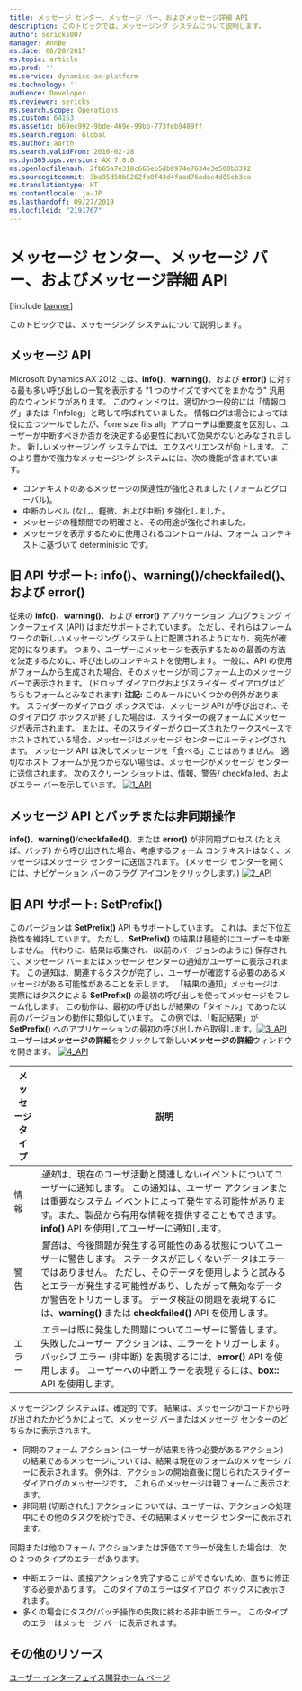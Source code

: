 ```yaml
---
title: メッセージ センター、メッセージ バー、およびメッセージ詳細 API
description: このトピックでは、メッセージング システムについて説明します。
author: sericks007
manager: AnnBe
ms.date: 06/20/2017
ms.topic: article
ms.prod: ''
ms.service: dynamics-ax-platform
ms.technology: ''
audience: Developer
ms.reviewer: sericks
ms.search.scope: Operations
ms.custom: 64153
ms.assetid: b69ec992-9bde-469e-99bb-773feb9489ff
ms.search.region: Global
ms.author: aorth
ms.search.validFrom: 2016-02-28
ms.dyn365.ops.version: AX 7.0.0
ms.openlocfilehash: 2fb65a7e318c665eb5db8974e7634e3e500b3392
ms.sourcegitcommit: 3ba95d50b8262fa0f43d4faad76adac4d05eb3ea
ms.translationtype: HT
ms.contentlocale: ja-JP
ms.lasthandoff: 09/27/2019
ms.locfileid: "2191767"
---
```

# <a name="message-center-message-bar-and-message-details-api"></a>メッセージ センター、メッセージ バー、およびメッセージ詳細 API

[!include [banner](../includes/banner.md)]

このトピックでは、メッセージング システムについて説明します。

<a name="message-api"></a>メッセージ API
-----------

Microsoft Dynamics AX 2012 には、**info()**、**warning()**、および **error()** に対する最も多い呼び出しの一覧を表示する "1 つのサイズですべてをまかなう" 汎用的なウィンドウがあります。 このウィンドウは、適切かつ一般的には「情報ログ」または「Infolog」と略して呼ばれていました。 情報ログは場合によっては役に立つツールでしたが、「one size fits all」アプローチは重要度を区別し、ユーザーが中断すべきか否かを決定する必要性において効果がないとみなされました。 新しいメッセージング システムでは、エクスペリエンスが向上します。 このより豊かで強力なメッセージング システムには、次の機能が含まれています。

-   コンテキストのあるメッセージの関連性が強化されました (フォームとグローバル)。
-   中断のレベル (なし、軽微、および中断) を強化しました。
-   メッセージの種類間での明確さと、その用途が強化されました。
-   メッセージを表示するために使用されるコントロールは、フォーム コンテキストに基づいて deterministic です。

## <a name="legacy-api-support-info-warningcheckfailed-and-error"></a>旧 API サポート: info()、warning()/checkfailed()、および error()
従来の **info()**、**warning()**、および **error()** アプリケーション プログラミング インターフェイス (API) はまだサポートされています。 ただし、それらはフレームワークの新しいメッセージング システム上に配置されるようになり、宛先が確定的になります。 つまり、ユーザーにメッセージを表示するための最善の方法を決定するために、呼び出しのコンテキストを使用します。 一般に、API の使用がフォームから生成された場合、そのメッセージが同じフォーム上のメッセージ バーで表示されます。 (ドロップ ダイアログおよびスライダー ダイアログはどちらもフォームとみなされます) **注記:** このルールにいくつかの例外があります。 スライダーのダイアログ ボックスでは、メッセージ API が呼び出され、そのダイアログ ボックスが終了した場合は、スライダーの親フォームにメッセージが表示されます。 または、そのスライダーがクローズされたワークスペースでホストされている場合、メッセージはメッセージ センターにルーティングされます。 メッセージ API は決してメッセージを「食べる」ことはありません。 適切なホスト フォームが見つからない場合は、メッセージがメッセージ センターに送信されます。 次のスクリーン ショットは、情報、警告/ checkfailed、およびエラー バーを示しています。 [![1\_API](./media/1_api.jpg)](./media/1_api.jpg)

## <a name="message-api-and-batch-or-asynchronous-operations"></a>メッセージ API とバッチまたは非同期操作
**info()**、**warning()**/**checkfailed()**、または **error()** が非同期プロセス (たとえば、バッチ) から呼び出された場合、考慮するフォーム コンテキストはなく、メッセージはメッセージ センターに送信されます。 (メッセージ センターを開くには、ナビゲーション バーのフラグ アイコンをクリックします。) [![2\_API](./media/2_api.png)](./media/2_api.png)

## <a name="legacy-api-support-setprefix"></a>旧 API サポート: SetPrefix()
このバージョンは **SetPrefix()** API もサポートしています。 これは、まだ下位互換性を維持しています。 ただし、**SetPrefix()** の結果は積極的にユーザーを中断しません。 代わりに、結果は収集され、(以前のバージョンのように) 保存されて、メッセージ バーまたはメッセージ センターの通知がユーザーに表示されます。 この通知は、関連するタスクが完了し、ユーザーが確認する必要のあるメッセージがある可能性があることを示します。 「結果の通知」メッセージは、実際にはタスクによる **SetPrefix()** の最初の呼び出しを使ってメッセージをフレーム化します。 この動作は、最初の呼び出しが結果の「タイトル」であった以前のバージョンの動作に類似しています。 この例では、「転記結果」が **SetPrefix()** へのアプリケーションの最初の呼び出しから取得します。[![3\_API](./media/3_api.png)](./media/3_api.png) ユーザーは**メッセージの詳細**をクリックして新しい**メッセージの詳細**ウィンドウを開きます。 [![4\_API](./media/4_api.png)](./media/4_api.png)

| メッセージ タイプ | 説明                                                                                                                                                                                                                                                                                                                                  |
|--------------|----------------------------------------------------------------------------------------------------------------------------------------------------------------------------------------------------------------------------------------------------------------------------------------------------------------------------------------------|
| 情報         | *通知*は、現在のユーザ活動と関連しないイベントについてユーザーに通知します。 この通知は、ユーザー アクションまたは重要なシステム イベントによって発生する可能性があります。また、製品から有用な情報を提供することもできます。 **info()** API を使用してユーザーに通知します。                                                 |
| 警告      | *警告*は、今後問題が発生する可能性のある状態についてユーザーに警告します。 ステータスが正しくないデータはエラーではありません。 ただし、そのデータを使用しようと試みるとエラーが発生する可能性があり、したがって無効なデータが警告をトリガーします。 データ検証の問題を表現するには、**warning()** または **checkfailed()** API を使用します。 |
| エラー        | *エラー*は既に発生した問題についてユーザーに警告します。 失敗したユーザー アクションは、エラーをトリガーします。 パッシブ エラー (非中断) を表現するには、**error()** API を使用します。 ユーザーへの中断エラーを表現するには、**box::** API を使用します。                                                                  |

メッセージング システムは、確定的 です。 結果は、メッセージがコードから呼び出されたかどうかによって、メッセージ バーまたはメッセージ センターのどちらかに表示されます。

-   同期のフォーム アクション (ユーザーが結果を待つ必要があるアクション) の結果であるメッセージについては、結果は現在のフォームのメッセージ バーに表示されます。 例外は、アクションの開始直後に閉じられたスライダー ダイアログのメッセージです。 これらのメッセージは親フォームに表示されます。
-   非同期 (切断された) アクションについては、ユーザーは、アクションの処理中にその他のタスクを続行でき、その結果はメッセージ センターに表示されます。

同期または他のフォーム アクションまたは評価でエラーが発生した場合は、次の 2 つのタイプのエラーがあります。

-   中断エラーは、直接アクションを完了することができないため、直ちに修正する必要があります。 このタイプのエラーはダイアログ ボックスに表示されます。
-   多くの場合にタスク/バッチ操作の失敗に終わる非中断エラー。 このタイプのエラーはメッセージ バーに表示されます。


<a name="additional-resources"></a>その他のリソース
--------

[ユーザー インターフェイス開発ホーム ページ](user-interface-development-home-page.md)



